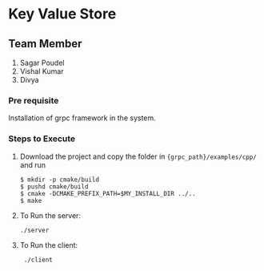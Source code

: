 # Key Value Store

## Team Member

1. Sagar Poudel
2. Vishal Kumar
3. Divya

### Pre requisite
Installation of grpc framework in the system.

### Steps to Execute
1. Download the project and copy the folder in `{grpc_path}/examples/cpp/`
and run
   ```
   $ mkdir -p cmake/build
   $ pushd cmake/build
   $ cmake -DCMAKE_PREFIX_PATH=$MY_INSTALL_DIR ../..
   $ make
   ```
2. To Run the server: 
    ```
   ./server
    ```
3. To Run the client: 
   ```
    ./client
   ```
